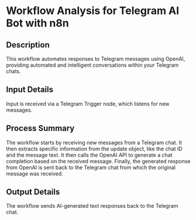 # Workflow Analysis for Telegram AI Bot with n8n

## Description
This workflow automates responses to Telegram messages using OpenAI, providing automated and intelligent conversations within your Telegram chats.

## Input Details
Input is received via a Telegram Trigger node, which listens for new messages.

## Process Summary
The workflow starts by receiving new messages from a Telegram chat. It then extracts specific information from the update object, like the chat ID and the message text. It then calls the OpenAI API to generate a chat completion based on the received message. Finally, the generated response from OpenAI is sent back to the Telegram chat from which the original message was received.

## Output Details
The workflow sends AI-generated text responses back to the Telegram chat.
